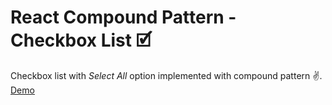 # React Compound Pattern - Checkbox List 🗹

Checkbox list with _Select All_ option implemented with compound pattern ✌. [Demo](https://codesandbox.io/s/github/renzo-c/react-compound-pattern-checkbox-parent)
